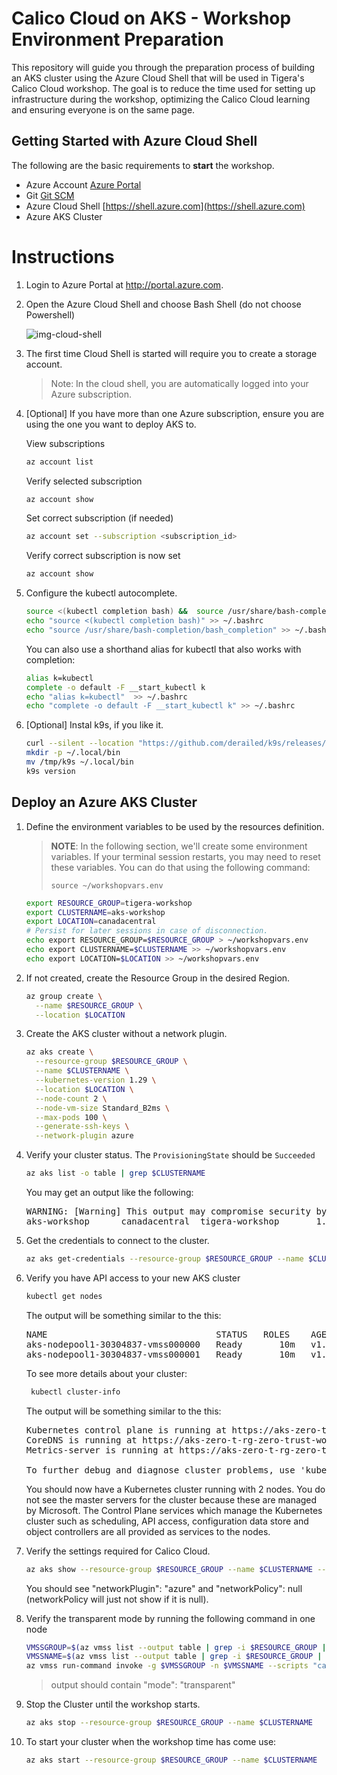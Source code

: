 # Calico Cloud on AKS - Workshop Environment Preparation

This repository will guide you through the preparation process of building an AKS cluster using the Azure Cloud Shell that will be used in Tigera's Calico Cloud workshop. The goal is to reduce the time used for setting up infrastructure during the workshop, optimizing the Calico Cloud learning and ensuring everyone is on the same page.

## Getting Started with Azure Cloud Shell

The following are the basic requirements to **start** the workshop.

* Azure Account [Azure Portal](https://portal.azure.com)
* Git [Git SCM](https://git-scm.com/downloads)
* Azure Cloud Shell [https://shell.azure.com](https://shell.azure.com)
* Azure AKS Cluster 

# Instructions

1. Login to Azure Portal at http://portal.azure.com.
2. Open the Azure Cloud Shell and choose Bash Shell (do not choose Powershell)

   ![img-cloud-shell](https://user-images.githubusercontent.com/104035488/214944180-0b72595f-b58d-445d-9bde-2530bd491ace.png)

3. The first time Cloud Shell is started will require you to create a storage account.

   > Note: In the cloud shell, you are automatically logged into your Azure subscription.

4. [Optional] If you have more than one Azure subscription, ensure you are using the one you want to deploy AKS to.

   View subscriptions
   ```bash
   az account list
   ```

   Verify selected subscription
   ```bash
   az account show
   ```

   Set correct subscription (if needed)
   ```bash
   az account set --subscription <subscription_id>
   ```
   
   Verify correct subscription is now set
   ```bash
   az account show
   ```

5. Configure the kubectl autocomplete.

   ```bash
   source <(kubectl completion bash) &&  source /usr/share/bash-completion/bash_completion
   echo "source <(kubectl completion bash)" >> ~/.bashrc
   echo "source /usr/share/bash-completion/bash_completion" >> ~/.bashrc
   ```

   You can also use a shorthand alias for kubectl that also works with completion:

   ```bash
   alias k=kubectl
   complete -o default -F __start_kubectl k
   echo "alias k=kubectl"  >> ~/.bashrc
   echo "complete -o default -F __start_kubectl k" >> ~/.bashrc
   ```

6. [Optional] Instal k9s, if you like it.

   ```bash
   curl --silent --location "https://github.com/derailed/k9s/releases/download/v0.32.3/k9s_Linux_amd64.tar.gz" | tar xz -C /tmp
   mkdir -p ~/.local/bin
   mv /tmp/k9s ~/.local/bin 
   k9s version
   ```

## Deploy an Azure AKS Cluster

1. Define the environment variables to be used by the resources definition.

   > **NOTE**: In the following section, we'll create some environment variables. If your terminal session restarts, you may need to reset these variables. You can do that using the following command:
   >
   > ```console
   > source ~/workshopvars.env
   > ```

   ```bash
   export RESOURCE_GROUP=tigera-workshop
   export CLUSTERNAME=aks-workshop
   export LOCATION=canadacentral
   # Persist for later sessions in case of disconnection.
   echo export RESOURCE_GROUP=$RESOURCE_GROUP > ~/workshopvars.env
   echo export CLUSTERNAME=$CLUSTERNAME >> ~/workshopvars.env
   echo export LOCATION=$LOCATION >> ~/workshopvars.env
   ```

2. If not created, create the Resource Group in the desired Region.
   
   ```bash
   az group create \
     --name $RESOURCE_GROUP \
     --location $LOCATION
   ```
   
3. Create the AKS cluster without a network plugin.
   
   ```bash
   az aks create \
     --resource-group $RESOURCE_GROUP \
     --name $CLUSTERNAME \
     --kubernetes-version 1.29 \
     --location $LOCATION \
     --node-count 2 \
     --node-vm-size Standard_B2ms \
     --max-pods 100 \
     --generate-ssh-keys \
     --network-plugin azure
   ```

4. Verify your cluster status. The `ProvisioningState` should be `Succeeded`

   ```bash
   az aks list -o table | grep $CLUSTERNAME
   ```
 
   You may get an output like the following:

   <pre>
   WARNING: [Warning] This output may compromise security by showing the following secrets: keyData, ssh, linuxProfile, publicKeys. Learn more at: https://go.microsoft.com/fwlink/?linkid=2258669
   aks-workshop      canadacentral  tigera-workshop       1.29                 1.29.2                      Succeeded            aks-worksh-tigera-workshop-03cfb8-mllwb5a6.hcp.canadacentral.azmk8s.io
   </pre>

5. Get the credentials to connect to the cluster.
   
   ```bash
   az aks get-credentials --resource-group $RESOURCE_GROUP --name $CLUSTERNAME
   ```

6. Verify you have API access to your new AKS cluster

   ```bash
   kubectl get nodes
   ```

   The output will be something similar to the this:

   <pre>
   NAME                                STATUS   ROLES    AGE   VERSION
   aks-nodepool1-30304837-vmss000000   Ready    <none>   10m   v1.29.2
   aks-nodepool1-30304837-vmss000001   Ready    <none>   10m   v1.29.2
   </pre>

   To see more details about your cluster:

   ```bash
    kubectl cluster-info
   ```

   The output will be something similar to the this:
   <pre>
   Kubernetes control plane is running at https://aks-zero-t-rg-zero-trust-wo-03cfb8-b3feb0f8.hcp.canadacentral.azmk8s.io:443
   CoreDNS is running at https://aks-zero-t-rg-zero-trust-wo-03cfb8-b3feb0f8.hcp.canadacentral.azmk8s.io:443/api/v1/namespaces/kube-system/services/kube-dns:dns/proxy
   Metrics-server is running at https://aks-zero-t-rg-zero-trust-wo-03cfb8-b3feb0f8.hcp.canadacentral.azmk8s.io:443/api/v1/namespaces/kube-system/services/https:metrics-server:/proxy

   To further debug and diagnose cluster problems, use 'kubectl cluster-info dump'.
   </pre>

   You should now have a Kubernetes cluster running with 2 nodes. You do not see the master servers for the cluster because these are managed by Microsoft. The Control Plane services which manage the Kubernetes cluster such as scheduling, API access, configuration data store and object controllers are all provided as services to the nodes.

7. Verify the settings required for Calico Cloud.
   
   ```bash
   az aks show --resource-group $RESOURCE_GROUP --name $CLUSTERNAME --query 'networkProfile'
   ```

   You should see "networkPlugin": "azure" and "networkPolicy": null (networkPolicy will just not show if it is null).

8. Verify the transparent mode by running the following command in one node

   ```bash
   VMSSGROUP=$(az vmss list --output table | grep -i $RESOURCE_GROUP | grep -i $CLUSTERNAME | awk -F ' ' '{print $2}')
   VMSSNAME=$(az vmss list --output table | grep -i $RESOURCE_GROUP | grep -i $CLUSTERNAME | awk -F ' ' '{print $1}')
   az vmss run-command invoke -g $VMSSGROUP -n $VMSSNAME --scripts "cat /etc/cni/net.d/*" --command-id RunShellScript --instance-id 0 --query 'value[0].message' --output table
   ```
   
   > output should contain "mode": "transparent"

9. Stop the Cluster until the workshop starts.

   ```bash
   az aks stop --resource-group $RESOURCE_GROUP --name $CLUSTERNAME
   ```

10. To start your cluster when the workshop time has come use:

    ```bash
    az aks start --resource-group $RESOURCE_GROUP --name $CLUSTERNAME
    ```
